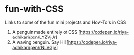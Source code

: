 # fun-with-CSS
Links to some of the fun mini projects and How-To's in CSS 

1. A penguin made entirely of CSS [https://codepen.io/riya-adhikari/pen/LYZVjJr]
2. A waving penguin. Say Hi! [https://codepen.io/riya-adhikari/pen/rNLVGjv]

